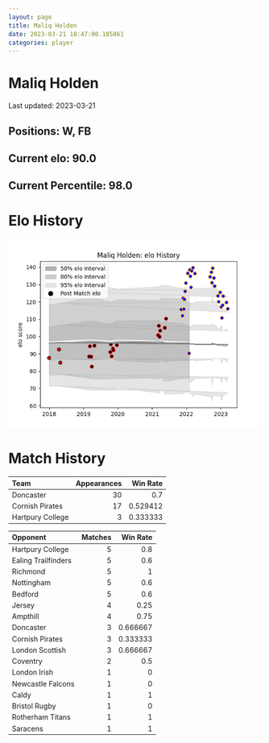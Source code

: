 ```yaml
---  
layout: page  
title: Maliq Holden  
date: 2023-03-21 18:47:00.185861  
categories: player  
---
```

# Maliq Holden


Last updated: 2023-03-21
## Positions: W, FB

## Current elo: 90.0

## Current Percentile: 98.0

# Elo History


![elo history](history_MaliqHolden.png)
# Match History


| Team             |   Appearances |   Win Rate |
|:-----------------|--------------:|-----------:|
| Doncaster        |            30 |   0.7      |
| Cornish Pirates  |            17 |   0.529412 |
| Hartpury College |             3 |   0.333333 |

| Opponent            |   Matches |   Win Rate |
|:--------------------|----------:|-----------:|
| Hartpury College    |         5 |   0.8      |
| Ealing Trailfinders |         5 |   0.6      |
| Richmond            |         5 |   1        |
| Nottingham          |         5 |   0.6      |
| Bedford             |         5 |   0.6      |
| Jersey              |         4 |   0.25     |
| Ampthill            |         4 |   0.75     |
| Doncaster           |         3 |   0.666667 |
| Cornish Pirates     |         3 |   0.333333 |
| London Scottish     |         3 |   0.666667 |
| Coventry            |         2 |   0.5      |
| London Irish        |         1 |   0        |
| Newcastle Falcons   |         1 |   0        |
| Caldy               |         1 |   1        |
| Bristol Rugby       |         1 |   0        |
| Rotherham Titans    |         1 |   1        |
| Saracens            |         1 |   1        |
